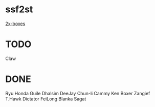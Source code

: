 # ssf2st

[2x-boxes](https://toufadev.github.io/ssf2st/index.html)

# TODO

Claw

# DONE

Ryu
Honda
Guile
Dhalsim
DeeJay
Chun-li
Cammy
Ken
Boxer
Zangief
T.Hawk
Dictator
FeiLong
Blanka
Sagat